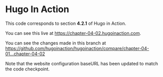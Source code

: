 Hugo In Action
===============

This code corresponds to section **4.2.1** of Hugo in Action.

You can see this live at https://chapter-04-02.hugoinaction.com.

You can see the changes made in this branch at https://github.com/hugoinaction/hugoinaction/compare/chapter-04-01...chapter-04-02

Note that the website configuration baseURL has been updated to match the code checkpoint.

